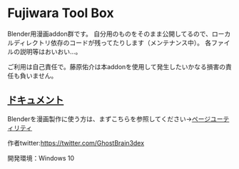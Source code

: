 # Fujiwara Tool Box
Blender用漫画addon群です。
自分用のものをそのまま公開してるので、ローカルディレクトリ依存のコードが残ってたりします（メンテナンス中）。
各ファイルの説明等はおいおい…。

ご利用は自己責任で。藤原佑介は本addonを使用して発生したいかなる損害の責任も負いません。

## [ドキュメント](documents/README.md)
Blenderを漫画製作に使う方は、まずこちらを参照してください→[ページユーティリティ](documents/pageutils.md)


作者twitter:https://twitter.com/GhostBrain3dex

開発環境：Windows 10
